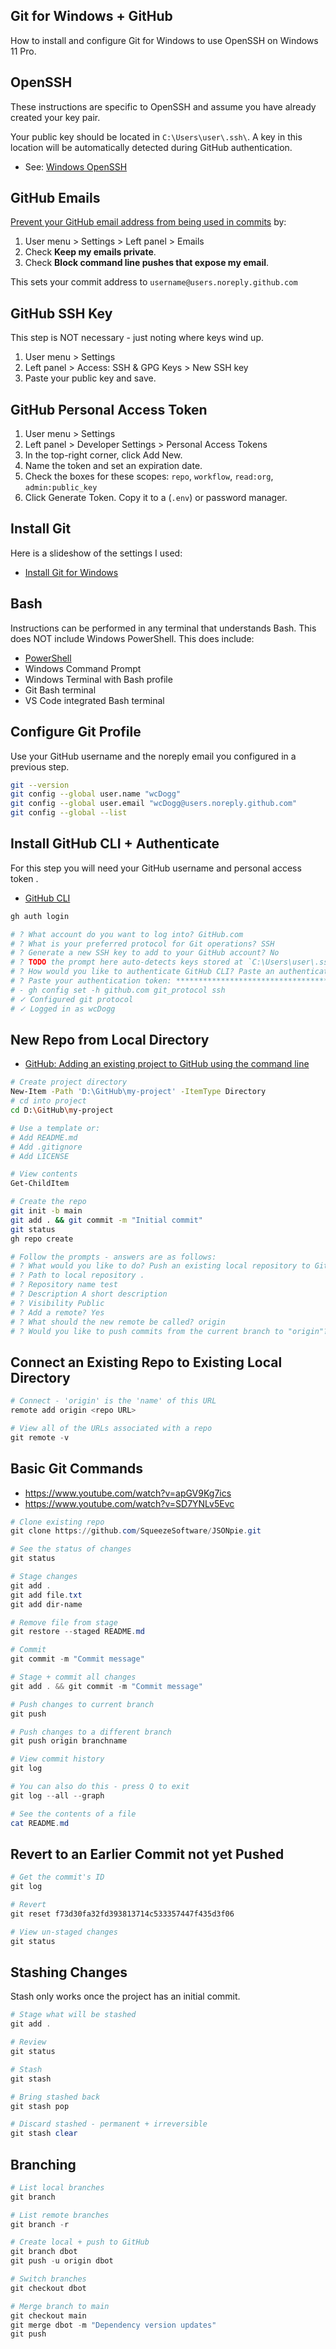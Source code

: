## Git for Windows + GitHub

How to install and configure Git for Windows to use OpenSSH on Windows 11 Pro.

## OpenSSH

These instructions are specific to OpenSSH and assume you have already created your key pair. 

Your public key should be located in `C:\Users\user\.ssh\`. A key in this location will be automatically detected during GitHub authentication.

* See: [Windows OpenSSH](openSSH.md)


## GitHub Emails

[Prevent your GitHub email address from being used in commits](https://docs.github.com/en/account-and-profile/setting-up-and-managing-your-personal-account-on-github/managing-email-preferences/setting-your-commit-email-address) by: 

1. User menu > Settings > Left panel > Emails
2. Check **Keep my emails private**.
3. Check **Block command line pushes that expose my email**.

This sets your commit address to `username@users.noreply.github.com`


## GitHub SSH Key

This step is NOT necessary - just noting where keys wind up. 

1. User menu > Settings 
1. Left panel > Access: SSH & GPG Keys > New SSH key
1. Paste your public key and save. 


## GitHub Personal Access Token

1. User menu > Settings
2. Left panel > Developer Settings > Personal Access Tokens 
3. In the top-right corner, click Add New.
4. Name the token and set an expiration date. 
5. Check the boxes for these scopes: `repo`, `workflow`, `read:org`, `admin:public_key`
6. Click Generate Token. Copy it to a (`.env`) or password manager.


## Install Git

Here is a slideshow of the settings I used: 

* [Install Git for Windows](https://raw.githubusercontent.com/wcDogg/windows/main/images/git-install/git-install.mp4)


## Bash

Instructions can be performed in any terminal that understands Bash. This does NOT include Windows PowerShell. This does include:

* [PowerShell](https://github.com/PowerShell/PowerShell)
* Windows Command Prompt 
* Windows Terminal with Bash profile
* Git Bash terminal 
* VS Code integrated Bash terminal


## Configure Git Profile

Use your GitHub username and the noreply email you configured in a previous step. 

```bash
git --version
git config --global user.name "wcDogg"
git config --global user.email "wcDogg@users.noreply.github.com"
git config --global --list
```

## Install GitHub CLI + Authenticate

For this step you will need your GitHub username and personal access token .

* [GitHub CLI](https://cli.github.com/)

```bash
gh auth login

# ? What account do you want to log into? GitHub.com
# ? What is your preferred protocol for Git operations? SSH
# ? Generate a new SSH key to add to your GitHub account? No
# ? TODO the prompt here auto-detects keys stored at `C:\Users\user\.ssh\` - select it.
# ? How would you like to authenticate GitHub CLI? Paste an authentication token
# ? Paste your authentication token: ****************************************
# - gh config set -h github.com git_protocol ssh
# ✓ Configured git protocol
# ✓ Logged in as wcDogg
```

## New Repo from Local Directory

* [GitHub: Adding an existing project to GitHub using the command line](https://docs.github.com/en/get-started/importing-your-projects-to-github/importing-source-code-to-github/adding-an-existing-project-to-github-using-the-command-line)

```bash
# Create project directory 
New-Item -Path 'D:\GitHub\my-project' -ItemType Directory
# cd into project
cd D:\GitHub\my-project

# Use a template or: 
# Add README.md
# Add .gitignore
# Add LICENSE

# View contents
Get-ChildItem

# Create the repo
git init -b main
git add . && git commit -m "Initial commit"
git status
gh repo create

# Follow the prompts - answers are as follows: 
# ? What would you like to do? Push an existing local repository to GitHub
# ? Path to local repository .
# ? Repository name test
# ? Description A short description
# ? Visibility Public
# ? Add a remote? Yes
# ? What should the new remote be called? origin
# ? Would you like to push commits from the current branch to "origin"? Yes
```

## Connect an Existing Repo to Existing Local Directory

```powershell
# Connect - 'origin' is the 'name' of this URL
remote add origin <repo URL>

# View all of the URLs associated with a repo
git remote -v
```

## Basic Git Commands

* https://www.youtube.com/watch?v=apGV9Kg7ics
* https://www.youtube.com/watch?v=SD7YNLv5Evc

```powershell
# Clone existing repo
git clone https://github.com/SqueezeSoftware/JSONpie.git

# See the status of changes
git status

# Stage changes
git add .
git add file.txt
git add dir-name

# Remove file from stage
git restore --staged README.md

# Commit 
git commit -m "Commit message"

# Stage + commit all changes
git add . && git commit -m "Commit message"

# Push changes to current branch
git push

# Push changes to a different branch
git push origin branchname

# View commit history
git log

# You can also do this - press Q to exit
git log --all --graph

# See the contents of a file
cat README.md
```

## Revert to an Earlier Commit not yet Pushed

```powershell
# Get the commit's ID
git log

# Revert
git reset f73d30fa32fd393813714c533357447f435d3f06

# View un-staged changes
git status
```

## Stashing Changes 

Stash only works once the project has an initial commit.

```powershell
# Stage what will be stashed
git add .

# Review
git status

# Stash 
git stash

# Bring stashed back
git stash pop

# Discard stashed - permanent + irreversible
git stash clear
```

## Branching

```powershell
# List local branches
git branch

# List remote branches
git branch -r

# Create local + push to GitHub
git branch dbot
git push -u origin dbot

# Switch branches
git checkout dbot

# Merge branch to main
git checkout main
git merge dbot -m "Dependency version updates"
git push
```

